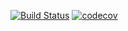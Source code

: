 [![Build Status](https://travis-ci.com/vizhyk/proxytcp.svg?branch=master)](https://travis-ci.com/vizhyk/proxytcp)
[![codecov](https://codecov.io/gh/vizhyk/proxytcp/branch/master/graph/badge.svg?token=EYQIQRX3CS)](https://codecov.io/gh/vizhyk/proxytcp)
